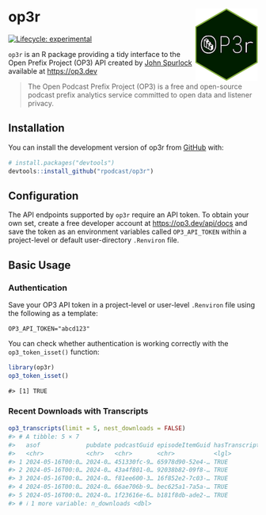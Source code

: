 
<!-- README.md is generated from README.Rmd. Please edit that file -->

# op3r <img src='man/figures/logo.png' align="right" width="25%" min-width="120px"/>

<!-- badges: start -->

[![Lifecycle:
experimental](https://img.shields.io/badge/lifecycle-experimental-orange.svg)](https://lifecycle.r-lib.org/articles/stages.html#experimental)
<!-- badges: end -->

`op3r` is an R package providing a tidy interface to the Open Prefix
Project (OP3) API created by [John
Spurlock](https://twitter.com/johnspurlock) available at
<https://op3.dev>

> The Open Podcast Prefix Project (OP3) is a free and open-source
> podcast prefix analytics service committed to open data and listener
> privacy.

## Installation

You can install the development version of op3r from
[GitHub](https://github.com/) with:

``` r
# install.packages("devtools")
devtools::install_github("rpodcast/op3r")
```

## Configuration

The API endpoints supported by `op3r` require an API token. To obtain
your own set, create a free developer account at
<https://op3.dev/api/docs> and save the token as an environment
variables called `OP3_API_TOKEN` within a project-level or default
user-directory `.Renviron` file.

## Basic Usage

### Authentication

Save your OP3 API token in a project-level or user-level `.Renviron`
file using the following as a template:

    OP3_API_TOKEN="abcd123"

You can check whether authentication is working correctly with the
`op3_token_isset()` function:

``` r
library(op3r)
op3_token_isset()
```

    #> [1] TRUE

### Recent Downloads with Transcripts

``` r
op3_transcripts(limit = 5, nest_downloads = FALSE)
#> # A tibble: 5 × 7
#>   asof             pubdate podcastGuid episodeItemGuid hasTranscripts date      
#>   <chr>            <chr>   <chr>       <chr>           <lgl>          <date>    
#> 1 2024-05-16T00:0… 2024-0… 451330fc-9… 65978d90-52e4-… TRUE           2024-05-15
#> 2 2024-05-16T00:0… 2024-0… 43a4f801-0… 92038b82-09f8-… TRUE           2024-05-15
#> 3 2024-05-16T00:0… 2024-0… f81ee600-3… 16f852e2-7c03-… TRUE           2024-05-15
#> 4 2024-05-16T00:0… 2024-0… 66ae706b-9… bec625a1-7a5a-… TRUE           2024-05-15
#> 5 2024-05-16T00:0… 2024-0… 1f23616e-6… b181f8db-ade2-… TRUE           2024-05-15
#> # ℹ 1 more variable: n_downloads <dbl>
```
